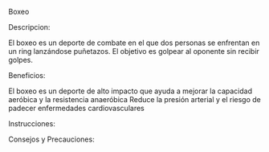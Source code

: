 Boxeo 

Descripcion: 

El boxeo es un deporte de combate en el que dos personas se enfrentan en un ring lanzándose puñetazos. El objetivo es golpear al oponente sin recibir golpes. 

Beneficios: 

El boxeo es un deporte de alto impacto que ayuda a mejorar la capacidad aeróbica y la resistencia anaeróbica
Reduce la presión arterial y el riesgo de padecer enfermedades cardiovasculares

Instrucciones:


Consejos y Precauciones: 


